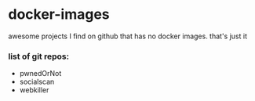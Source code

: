 # docker-images

awesome projects I find on github that has no docker images. that's just it

### list of git repos:

- pwnedOrNot
- socialscan
- webkiller
